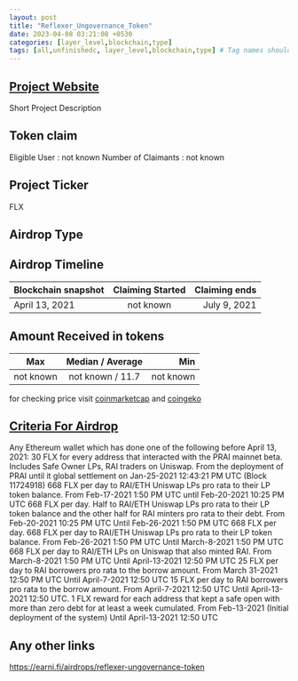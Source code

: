```yaml
---
layout: post
title: "Reflexer_Ungovernance_Token"
date: 2023-04-08 03:21:08 +0530
categories: [layer_level,blockchain,type]
tags: [all,unfinishedc, layer_level,blockchain,type] # Tag names should always be lowercase
---
```


## [Project Website](https://reflexer.finance/)

 Short Project Description

## Token claim

Eligible User : not known
Number of Claimants : not known

## Project Ticker

FLX

## Airdrop Type

## Airdrop Timeline

| Blockchain snapshot     | Claiming Started           | Claiming ends    |
| ----------------------- |:--------------------------:| ----------------:|
|      April 13, 2021     |        not known           |   July 9, 2021   |

## Amount Received in tokens  

| Max        |    Median / Average  |       Min    |
| ---------- |:--------------------:| ------------:|
| not known  |   not known / 11.7   |  not known   |

for checking price visit [coinmarketcap](https://coinmarketcap.com/currencies/) and [coingeko](https://www.coingecko.com/en/coins/)

## [Criteria For Airdrop](link)

Any Ethereum wallet which has done one of the following before April 13, 2021:
30 FLX for every address that interacted with the PRAI mainnet beta. Includes Safe Owner LPs, RAI traders on Uniswap. From the deployment of PRAI until it global settlement on Jan-25-2021 12:43:21 PM UTC (Block 11724918)
668 FLX per day to RAI/ETH Uniswap LPs pro rata to their LP token balance. From Feb-17-2021 1:50 PM UTC until Feb-20-2021 10:25 PM UTC
668 FLX per day. Half to RAI/ETH Uniswap LPs pro rata to their LP token balance and the other half for RAI minters pro rata to their debt. From Feb-20-2021 10:25 PM UTC Until Feb-26-2021 1:50 PM UTC
668 FLX per day. 668 FLX per day to RAI/ETH Uniswap LPs pro rata to their LP token balance. From Feb-26-2021 1:50 PM UTC Until March-8-2021 1:50 PM UTC
668 FLX per day to RAI/ETH LPs on Uniswap that also minted RAI. From March-8-2021 1:50 PM UTC Until April-13-2021 12:50 PM UTC
25 FLX per day to RAI borrowers pro rata to the borrow amount. From March 31-2021 12:50 PM UTC Until April-7-2021 12:50 UTC
15 FLX per day to RAI borrowers pro rata to the borrow amount. From April-7-2021 12:50 UTC Until April-13-2021 12:50 UTC.
1 FLX reward for each address that kept a safe open with more than zero debt for at least a week cumulated. From Feb-13-2021 (Initial deployment of the system) Until April-13-2021 12:50 UTC

## Any other links

<https://earni.fi/airdrops/reflexer-ungovernance-token>
